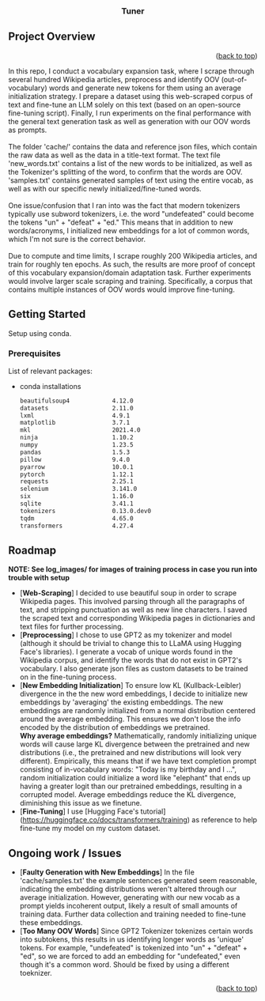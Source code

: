 <h3 align="center">Tuner</h3>




<!-- USAGE EXAMPLES -->
## Project Overview

<p align="right">(<a href="#readme-top">back to top</a>)</p>
In this repo, I conduct a vocabulary expansion task, where I scrape through several hundred Wikipedia articles, preprocess and identify OOV (out-of-vocabulary) words and generate new tokens for them using an average initialization strategy. I prepare a dataset using this web-scraped corpus of text and fine-tune an LLM solely on this text (based on an open-source fine-tuning script). Finally, I run experiments on the final performance with the general text generation task as well as generation with our OOV words as prompts.
 <br />
  <br />
The folder 'cache/' contains the data and reference json files, which contain the raw data as well as the data in a title-text format. The text file 'new_words.txt' contains a list of the new words to be initialized, as well as the Tokenizer's splitting of the word, to confirm that the words are OOV. 'samples.txt' contains generated samples of text using the entire vocab, as well as with our specific newly initialized/fine-tuned words.
<br />
 <br />
One issue/confusion that I ran into was the fact that modern tokenizers typically use subword tokenizers, i.e. the word "undefeated" could become the tokens "un" + "defeat" + "ed." This means that in addition to new words/acronyms, I initialized new embeddings for a lot of common words, which I'm not sure is the correct behavior.
 <br />
  <br />
Due to compute and time limits, I scrape roughly 200 Wikipedia articles, and train for roughly ten epochs. As such, the results are more proof of concept of this vocabulary expansion/domain adaptation task. Further experiments would involve larger scale scraping and training. Specifically, a corpus that contains multiple instances of OOV words would improve fine-tuning.


<!-- GETTING STARTED -->
## Getting Started

Setup using conda.

### Prerequisites

List of relevant packages:
* conda installations
  ```sh
  beautifulsoup4            4.12.0           
  datasets                  2.11.0             
  lxml                      4.9.1          
  matplotlib                3.7.1       
  mkl                       2021.4.0       
  ninja                     1.10.2      
  numpy                     1.23.5      
  pandas                    1.5.3        
  pillow                    9.4.0                  
  pyarrow                   10.0.1       
  pytorch                   1.12.1         
  requests                  2.25.1          
  selenium                  3.141.0      
  six                       1.16.0   
  sqlite                    3.41.1    
  tokenizers                0.13.0.dev0                
  tqdm                      4.65.0    
  transformers              4.27.4

  ```

<!-- ROADMAP -->
## Roadmap
**NOTE: See log_images/ for images of training process in case you run into trouble with setup**
- [**Web-Scraping**] I decided to use beautiful soup in order to scrape Wikipedia pages. This involved parsing through all the paragraphs of text, and stripping punctuation as well as new line characters. I saved the scraped text and corresponding Wikipedia pages in dictionaries and text files for further processing. 
- [**Preprocessing**] I chose to use GPT2 as my tokenizer and model (although it should be trivial to change this to LLaMA using Hugging Face's libraries). I generate a vocab of unique words found in the Wikipedia corpus, and identify the words that do not exist in GPT2's vocabulary. I also generate json files as custom datasets to be trained on in the fine-tuning process.
- [**New Embedding Initialization**] To ensure low KL (Kullback-Leibler) divergence in the the new word embeddings, I decide to initialize new embeddings by 'averaging' the existing embeddings. The new embeddings are randomly initialized from a normal distribution centered around the average embedding. This ensures we don't lose the info encoded by the distribution of embeddings we pretrained.
 <br />**Why average embeddings?**
 Mathematically, randomly initializing unique words will cause large KL divergence between the pretrained and new distributions (i.e., the pretrained and new distributions will look very different). Empirically, this means that if we have text completion prompt consisting of in-vocabulary words: "Today is my birthday and I ...", random initialization could initialize a word like "elephant" that ends up having a greater logit than our pretrained embeddings, resulting in a corrupted model. Average embeddings reduce the KL divergence, diminishing this issue as we finetune.
- [**Fine-Tuning**] I use [Hugging Face's tutorial] (https://huggingface.co/docs/transformers/training) as reference to help fine-tune my model on my custom dataset. 

<!-- ACKNOWLEDGMENTS -->
## Ongoing work / Issues

* [**Faulty Generation with New Embeddings**] In the file 'cache/samples.txt' the example sentences generated seem reasonable, indicating the embedding distributions weren't altered through our average initialization. However, generating with our new vocab as a prompt yields incoherent output, likely a result of small amounts of training data. Further data collection and training needed to fine-tune these embeddings.
* [**Too Many OOV Words**] Since GPT2 Tokenizer tokenizes certain words into subtokens, this results in us identifying longer words as 'unique' tokens. For example, "undefeated" is tokenized into "un" + "defeat" + "ed", so we are forced to add an embedding for "undefeated," even though it's a common word. Should be fixed by using a different toeknizer.

<p align="right">(<a href="#readme-top">back to top</a>)</p>



<!-- MARKDOWN LINKS & IMAGES -->
<!-- https://www.markdownguide.org/basic-syntax/#reference-style-links -->
[contributors-shield]: https://img.shields.io/github/contributors/github_username/repo_name.svg?style=for-the-badge
[contributors-url]: https://github.com/github_username/repo_name/graphs/contributors
[forks-shield]: https://img.shields.io/github/forks/github_username/repo_name.svg?style=for-the-badge
[forks-url]: https://github.com/github_username/repo_name/network/members
[stars-shield]: https://img.shields.io/github/stars/github_username/repo_name.svg?style=for-the-badge
[stars-url]: https://github.com/github_username/repo_name/stargazers
[issues-shield]: https://img.shields.io/github/issues/github_username/repo_name.svg?style=for-the-badge
[issues-url]: https://github.com/github_username/repo_name/issues
[license-shield]: https://img.shields.io/github/license/github_username/repo_name.svg?style=for-the-badge
[license-url]: https://github.com/github_username/repo_name/blob/master/LICENSE.txt
[linkedin-shield]: https://img.shields.io/badge/-LinkedIn-black.svg?style=for-the-badge&logo=linkedin&colorB=555
[linkedin-url]: https://linkedin.com/in/linkedin_username
[product-screenshot]: images/screenshot.png
[Next.js]: https://img.shields.io/badge/next.js-000000?style=for-the-badge&logo=nextdotjs&logoColor=white
[Next-url]: https://nextjs.org/
[React.js]: https://img.shields.io/badge/React-20232A?style=for-the-badge&logo=react&logoColor=61DAFB
[React-url]: https://reactjs.org/
[Vue.js]: https://img.shields.io/badge/Vue.js-35495E?style=for-the-badge&logo=vuedotjs&logoColor=4FC08D
[Vue-url]: https://vuejs.org/
[Angular.io]: https://img.shields.io/badge/Angular-DD0031?style=for-the-badge&logo=angular&logoColor=white
[Angular-url]: https://angular.io/
[Svelte.dev]: https://img.shields.io/badge/Svelte-4A4A55?style=for-the-badge&logo=svelte&logoColor=FF3E00
[Svelte-url]: https://svelte.dev/
[Laravel.com]: https://img.shields.io/badge/Laravel-FF2D20?style=for-the-badge&logo=laravel&logoColor=white
[Laravel-url]: https://laravel.com
[Bootstrap.com]: https://img.shields.io/badge/Bootstrap-563D7C?style=for-the-badge&logo=bootstrap&logoColor=white
[Bootstrap-url]: https://getbootstrap.com
[JQuery.com]: https://img.shields.io/badge/jQuery-0769AD?style=for-the-badge&logo=jquery&logoColor=white
[JQuery-url]: https://jquery.com 
